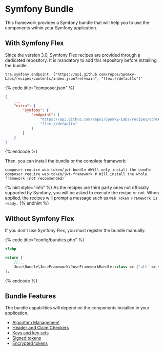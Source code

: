 # Symfony Bundle

This framework provides a Symfony bundle that will help you to use the components within your Symfony application.

## With Symfony Flex

Since the version 3.0, Symfony Flex recipes are provided through a dedicated repository. It is mandatory to add this repository before installing the bundle.

```shell
tra.symfony.endpoint '["https://api.github.com/repos/Spomky-Labs/recipes/contents/index.json?ref=main", "flex://defaults"]'
```

{% code title="composer.json" %}
```json
{
    ...
    "extra": {
        "symfony": {
            "endpoint": [
                "https://api.github.com/repos/Spomky-Labs/recipes/contents/index.json?ref=main",
                "flex://defaults"
            ]
        }
    }
}
```
{% endcode %}

Then, you can install the bundle or the complete framework:

```shell
composer require web-token/jwt-bundle #Will only install the bundle
composer require web-token/jwt-framework # Will install the whole framework (not recommended)
```

{% hint style="info" %}
As the recipes are third party ones not officially supported by Symfony, you will be asked to execute the recipe or not. When applied, the recipes will prompt a message such as `Web Token Framework is ready.`
{% endhint %}

## Without Symfony Flex

If you don't use Symfony Flex, you must register the bundle manually.

{% code title="config/bundles.php" %}
```php
<?php

return [
    //...
    Jose\Bundle\JoseFramework\JoseFrameworkBundle::class => ['all' => true],
];

```
{% endcode %}

## Bundle Features

The bundle capabilities will depend on the components installed in your application.

* [Algorithm Management](algorithm-management.md)
* [Header and Claim Checkers](header-and-claim-checker-management.md)
* [Keys and key sets](key-and-key-set-management/)
* [Signed tokens](signed-tokens/)
* [Encrypted tokens](encrypted-tokens/)
